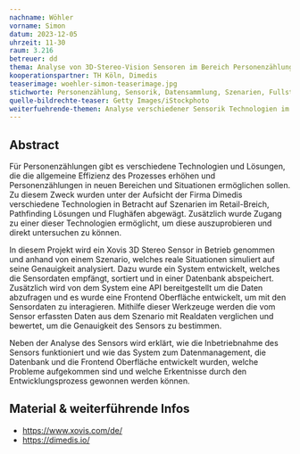 ```yaml
---
nachname: Wöhler    
vorname: Simon
datum: 2023-12-05
uhrzeit: 11-30
raum: 3.216
betreuer: dd
thema: Analyse von 3D-Stereo-Vision Sensoren im Bereich Personenzählungen
kooperationspartner: TH Köln, Dimedis
teaserimage: woehler-simon-teaserimage.jpg
stichworte: Personenzählung, Sensorik, Datensammlung, Szenarien, Fullstack Development
quelle-bildrechte-teaser: Getty Images/iStockphoto
weiterfuehrende-themen: Analyse verschiedener Sensorik Technologien im Vergleich zum Xovis 3D Sensor, Digitale Pathfinding Lösungen mithilfe von Sensor-Technologien, Ethik und Legalität von Personenzählungstechnologien in öffentlichen Bereichen
---
```


## Abstract
Für Personenzählungen gibt es verschiedene Technologien und Lösungen, die die allgemeine Effizienz des Prozesses erhöhen und Personenzählungen in  neuen Bereichen und Situationen ermöglichen sollen. Zu diesem Zweck wurden unter der Aufsicht der Firma Dimedis verschiedene Technologien in Betracht auf Szenarien im Retail-Breich, Pathfinding Lösungen und Flughäfen abgewägt. Zusätzlich wurde Zugang zu einer dieser Technologien ermöglicht, um diese auszuprobieren und direkt untersuchen zu können.

In diesem Projekt wird ein Xovis 3D Stereo Sensor in Betrieb genommen und anhand von einem Szenario, welches reale Situationen simuliert auf seine Genauigkeit analysiert. Dazu wurde ein System entwickelt, welches die Sensordaten empfängt, sortiert und in einer Datenbank abspeichert. Zusätzlich wird von dem System eine API bereitgestellt um die Daten abzufragen und es wurde eine Frontend Oberfläche entwickelt, um mit den Sensordaten zu interagieren. Mithilfe dieser Werkzeuge werden die vom Sensor erfassten Daten aus dem Szenario mit Realdaten verglichen und bewertet, um die Genauigkeit des Sensors zu bestimmen.

Neben der Analyse des Sensors wird erklärt, wie die Inbetriebnahme des Sensors funktioniert und wie das System zum Datenmanagement, die Datenbank und die Frontend Oberfläche entwickelt wurden, welche Probleme aufgekommen sind und welche Erkentnisse durch den Entwicklungsprozess gewonnen werden können.

## Material & weiterführende Infos
- https://www.xovis.com/de/
- https://dimedis.io/
